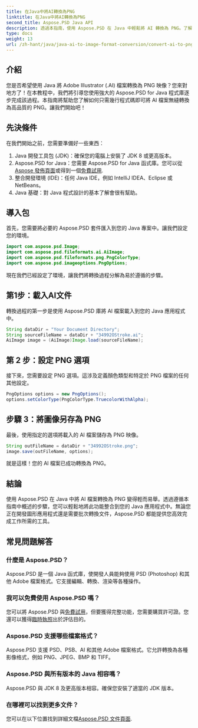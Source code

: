 ```yaml
---
title: 在Java中將AI轉換為PNG
linktitle: 在Java中將AI轉換為PNG
second_title: Aspose.PSD Java API
description: 透過本指南，使用 Aspose.PSD 在 Java 中輕鬆將 AI 轉換為 PNG。了解如何輕鬆載入、設定選項以及將 AI 檔案另存為 PNG 映像。
type: docs
weight: 13
url: /zh-hant/java/java-ai-to-image-format-conversion/convert-ai-to-png/
---
```

## 介紹
您是否希望使用 Java 將 Adobe Illustrator (.AI) 檔案轉換為 PNG 映像？您來對地方了！在本教程中，我們將引導您使用強大的 Aspose.PSD for Java 程式庫逐步完成該過程。本指南將幫助您了解如何只需幾行程式碼即可將 AI 檔案無縫轉換為高品質的 PNG。讓我們開始吧！
## 先決條件
在我們開始之前，您需要準備好一些東西：
1. Java 開發工具包 (JDK)：確保您的電腦上安裝了 JDK 8 或更高版本。
2.  Aspose.PSD for Java：您需要 Aspose.PSD for Java 函式庫。您可以從[Aspose 發佈頁面](https://releases.aspose.com/psd/java/)或得到一個[免費試用](https://releases.aspose.com/).
3. 整合開發環境 (IDE)：任何 Java IDE，例如 IntelliJ IDEA、Eclipse 或 NetBeans。
4. Java 基礎：對 Java 程式設計的基本了解會很有幫助。
## 導入包
首先，您需要將必要的 Aspose.PSD 套件匯入到您的 Java 專案中。讓我們設定您的環境。
```java
import com.aspose.psd.Image;
import com.aspose.psd.fileformats.ai.AiImage;
import com.aspose.psd.fileformats.png.PngColorType;
import com.aspose.psd.imageoptions.PngOptions;
```
現在我們已經設定了環境，讓我們將轉換過程分解為易於遵循的步驟。
## 第1步：載入AI文件
轉換過程的第一步是使用 Aspose.PSD 庫將 AI 檔案載入到您的 Java 應用程式中。
```java
String dataDir = "Your Document Directory"; 
String sourceFileName = dataDir + "34992OStroke.ai";       
AiImage image = (AiImage)Image.load(sourceFileName);
```
## 第 2 步：設定 PNG 選項
接下來，您需要設定 PNG 選項。這涉及定義顏色類型和特定於 PNG 檔案的任何其他設定。
```java
PngOptions options = new PngOptions();
options.setColorType(PngColorType.TruecolorWithAlpha);
```
## 步驟 3：將圖像另存為 PNG
最後，使用指定的選項將載入的 AI 檔案儲存為 PNG 映像。
```java
String outFileName = dataDir + "34992OStroke.png";
image.save(outFileName, options);
```
就是這樣！您的 AI 檔案已成功轉換為 PNG。
## 結論
使用 Aspose.PSD 在 Java 中將 AI 檔案轉換為 PNG 變得輕而易舉。透過遵循本指南中概述的步驟，您可以輕鬆地將此功能整合到您的 Java 應用程式中。無論您正在開發圖形應用程式還是需要批次轉換文件，Aspose.PSD 都能提供您高效完成工作所需的工具。
## 常見問題解答
### 什麼是 Aspose.PSD？
Aspose.PSD 是一個 Java 函式庫，使開發人員能夠使用 PSD (Photoshop) 和其他 Adobe 檔案格式。它支援編輯、轉換、渲染等各種操作。
### 我可以免費使用 Aspose.PSD 嗎？
您可以將 Aspose.PSD 與[免費試用](https://releases.aspose.com/)，但要獲得完整功能，您需要購買許可證。您還可以獲得[臨時執照](https://purchase.aspose.com/temporary-license/)出於評估目的。
### Aspose.PSD 支援哪些檔案格式？
Aspose.PSD 支援 PSD、PSB、AI 和其他 Adobe 檔案格式。它允許轉換為各種影像格式，例如 PNG、JPEG、BMP 和 TIFF。
### Aspose.PSD 與所有版本的 Java 相容嗎？
Aspose.PSD 與 JDK 8 及更高版本相容。確保您安裝了適當的 JDK 版本。
### 在哪裡可以找到更多文件？
您可以在以下位置找到詳細文檔[Aspose.PSD 文件頁面](https://reference.aspose.com/psd/java/).